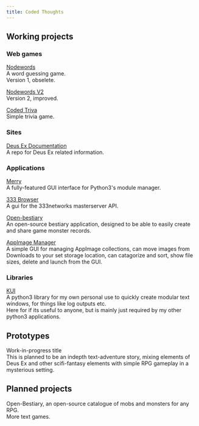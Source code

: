 ```yaml
---
title: Coded Thoughts
---
```


## Working projects

### Web games
[Nodewords](https://codedthoughts.github.io/nodewords/)<br>
A word guessing game.<br>
Version 1, obselete.<br>

[Nodewords V2](https://codedthoughts.github.io/nodewords/)<br>
Version 2, improved.<br>

[Coded Triva](https://codedthoughts.github.io/trivia/)<br>
Simple trivia game.<br>

### Sites
[Deus Ex Documentation](https://deusexhq.github.io/)<br>
A repo for Deus Ex related information.<br>

### Applications
[Merry](https://github.com/Kaiz0r/Merry)<br>
A fully-featured GUI interface for Python3's module manager.<br>

[333 Browser](https://github.com/Kaiz0r/333Browser)<br>
A gui for the 333networks masterserver API.<br>

[Open-bestiary](https://github.com/Kaiz0r/open-bestiary)<br>
An open-source bestiary application, designed to be able to easily create and share game monster records.<br>

[AppImage Manager](https://github.com/Kaiz0r/AppImages-Manager)<br>
A simple GUI for managing AppImage collections, can move images from Downloads to your set storage location, can catagorize and sort, show file sizes, delete and launch from the GUI.<br>

### Libraries
[KUI](https://github.com/Kaiz0r/python3-kui)<br>
A python3 library for my own personal use to quickly create modular text windows, for things like log outputs etc.<br>
Here for if its useful to anyone, but is mainly just required by my other python3 applications.

## Prototypes
Work-in-progress title<br>
This is planned to be an indepth text-adventure story, mixing elements of Deus Ex and other scifi-fantasy elements with simple RPG gameplay in a mysterious setting.<br>

## Planned projects
Open-Bestiary, an open-source catalogue of mobs and monsters for any RPG.<br>
More text games.<br>

